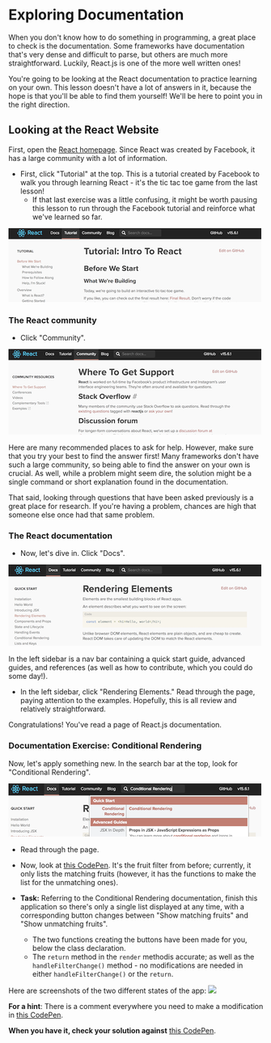 # Exploring Documentation

When you don't know how to do something in programming, a great place to check is the documentation. Some frameworks have documentation that's very dense and difficult to parse, but others are much more straightforward. Luckily, React.js is one of the more well written ones!

You're going to be looking at the React documentation to practice learning on your own. This lesson doesn't have a lot of answers in it, because the hope is that you'll be able to find them yourself! We'll be here to point you in the right direction.

## Looking at the React Website

First, open the [React homepage](https://facebook.github.io/react/). Since React was created by Facebook, it has a large community with a lot of information.

- First, click "Tutorial" at the top. This is a tutorial created by Facebook to walk you through learning React - it's the tic tac toe game from the last lesson!
  - If that last exercise was a little confusing, it might be worth pausing this lesson to run through the Facebook tutorial and reinforce what we've learned so far.

![](assets/facebook-tutorial.png)

### The React community

- Click "Community".

![](assets/facebook-community.png)

Here are many recommended places to ask for help. However, make sure that you try your best to find the answer first! Many frameworks don't have such a large community, so being able to find the answer on your own is crucial. As well, while a problem might seem dire, the solution might be a single command or short explanation found in the documentation.

That said, looking through questions that have been asked previously is a great place for research. If you're having a problem, chances are high that someone else once had that same problem.


### The React documentation

- Now, let's dive in. Click "Docs".

![](assets/facebook-rendering.png)

In the left sidebar is a nav bar containing a quick start guide, advanced guides, and references (as well as how to contribute, which you could do some day!).

- In the left sidebar, click "Rendering Elements." Read through the page, paying attention to the examples. Hopefully, this is all review and relatively straightforward.

Congratulations! You've read a page of React.js documentation.


### Documentation Exercise: Conditional Rendering

Now, let's apply something new. In the search bar at the top, look for "Conditional Rendering".

![](assets/facebook-conditional.png)

- Read through the page.

- Now, look at [this CodePen](https://codepen.io/SuperTernary/pen/wrooQP). It's the fruit filter from before; currently, it only lists the matching fruits (however, it has the functions to make the list for the unmatching ones).

- **Task:** Referring to the Conditional Rendering documentation, finish this application so there's only a single list displayed at any time, with a corresponding button changes between "Show matching fruits" and "Show unmatching fruits".
  - The two functions creating the buttons have been made for you, below the class declaration.
  - The `return` method in the `render` methodis accurate; as well as the `handleFilterChange()` method - no modifications are needed in either `handleFilterChange()` or the `return`.

Here are screenshots of the two different states of the app:
![](assets/fruit-final.png)

**For a hint**: There is a comment everywhere you need to make a modification in [this CodePen](https://codepen.io/SuperTernary/pen/qPqqQE?editors=0010).

**When you have it, check your solution against** [this CodePen](https://codepen.io/SuperTernary/pen/XeNNEG?editors=0010).

